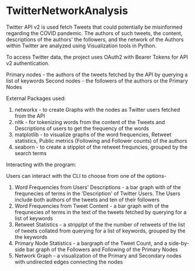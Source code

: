 # TwitterNetworkAnalysis
Twitter API v2 is used fetch Tweets that could potentially be misinformed regarding the COVID pandemic. The authors of such tweets, the content, descriptions of the authors' the  followers, and the network of the Authors within Twitter are analyzed using Visualization tools in Python. 

To access Twitter data, the project uses OAuth2 with Bearer Tokens for API v2 authentication. 

Primary nodes - the authors of the tweets fetched by the API by querying a list of keywords
Second nodes - the followers of the authors or the Primary Nodes

External Packages used:
1. networkx - to create Graphs with the nodes as Twitter users fetched from the API
2. nltk - for tokenizing words from the content of the Tweets and Descriptions of users to get the frequency of the words 
3. matplotlib - to visualize graphs of the word frequencies, Retweet statistics, Public metrics (Following and Follower counts) of the authors
4. seaborn - to create a stipplot of the retweet frequncies, grouped by the search terms

Interacting with the program:

Users can interact with the CLI to choose from one of the options-

1. Word Frequencies from Users' Descriptions - a bar graph with of the frequnecies of terms in the 'Description' of Twitter Users. The Users include both authors of the tweets and ten of their followers
2. Word Frequencies from Tweet Content - a bar graph with of the frequnecies of terms in the text of the tweets fetched by querying for a list of keywords
3. Retweet Statistics - a stripplpt of the the number of retweets of the list of tweets collated from querying for a list of keywords, grouped by the the keywords
4. Primary Node Statistics - a bargraph of the Tweet Count, and a side-by-side bar graph of the Followers and Following of the Primary Nodes
5. Network Graph - a visualization of the Primary and Secondary nodes with undirected edges connecting the nodes
